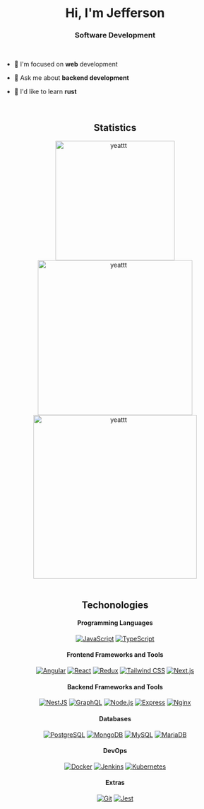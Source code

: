 <h1 align="center">Hi, I'm Jefferson</h1>
<h3 align="center">Software Development</h3>
<br />

- 🔭 I'm focused on **web** development

- 💬 Ask me about **backend development**

- 🦀 I'd like to learn **rust**

<br />
<h2 align="center"><strong>Statistics</strong></h2>
<div align="center">
  <img width="270" align="center" src="https://github-readme-stats.vercel.app/api/top-langs?username=yeattt&show_icons=true&hide_border=false&locale=en&layout=compact&theme=discord_old_blurple&bg_color=00000000" alt="yeattt" />
  <img width="350" align="center" src="https://github-readme-stats.vercel.app/api?username=yeattt&show_icons=true&locale=en&hide_border=false&theme=discord_old_blurple&bg_color=00000000" alt="yeattt" />
  <img width="370" align="center" src="https://github-readme-streak-stats.herokuapp.com/?user=yeattt&theme=discord_old_blurple&hide_border=false&background=FFFFFF00" alt="yeattt" />
</div>

<br />
<h2 align="center"><strong>Techonologies</strong></h2>

<h4 align="center"><strong>Programming Languages</strong></h4>

<p align="center">
  <a href="#"><img alt="JavaScript" src="https://img.shields.io/badge/JavaScript-black?logo=javascript&logoColor=EFD91C"></a>
  <a href="#"><img alt="TypeScript" src="https://img.shields.io/badge/TypeScript-black?logo=typescript&logoColor=2E74C1"></a>
</p>

<h4 align="center"><strong>Frontend Frameworks and Tools</strong></h4>

<p align="center">
  <a href="#"><img alt="Angular" src="https://img.shields.io/badge/Angular-black?logo=angular&logoColor=EB0127"></a>
  <a href="#"><img alt="React" src="https://img.shields.io/badge/React-black?logo=react&logoColor=3BB4D5"></a>
  <a href="#"><img alt="Redux" src="https://img.shields.io/badge/Redux-black?logo=redux&logoColor=7248B6"></a>
  <a href="#"><img alt="Tailwind CSS" src="https://img.shields.io/badge/Tailwind_CSS-black?logo=tailwind-css&logoColor=06B0CF"></a>
  <a href="#"><img alt="Next.js" src="https://img.shields.io/badge/Next.js-black?logo=next.js&logoColor=white"></a>
</p>

<h4 align="center"><strong>Backend Frameworks and Tools</strong></h4>

<p align="center">
  <a href="#"><img alt="NestJS" src="https://img.shields.io/badge/NestJS-black?logo=nestjs&logoColor=D9224C"></a>
  <a href="#"><img alt="GraphQL" src="https://img.shields.io/badge/GraphQL-black?logo=graphql&logoColor=DE33A6"></a>
  <a href="#"><img alt="Node.js" src="https://img.shields.io/badge/Node.js-black?logo=node.js&logoColor=3F853D"></a>
  <a href="#"><img alt="Express" src="https://img.shields.io/badge/Express-black?logo=express&logoColor=474747"></a>
  <a href="#"><img alt="Nginx" src="https://img.shields.io/badge/Nginx-black?logo=nginx&logoColor=009137"></a>
</p>

<h4 align="center"><strong>Databases</strong></h4>

<p align="center">
  <a href="#"><img alt="PostgreSQL" src="https://img.shields.io/badge/PostgreSQL-black?logo=postgresql&logoColor=30648D"></a>
  <a href="#"><img alt="MongoDB" src="https://img.shields.io/badge/MongoDB-black?logo=mongodb&logoColor=4fa74B"></a>
  <a href="#"><img alt="MySQL" src="https://img.shields.io/badge/MySQL-black?logo=mysql&logoColor=00738C"></a>
  <a href="#"><img alt="MariaDB" src="https://img.shields.io/badge/MariaDB-black?logo=mariadb&logoColor=BB7357"></a>
</p>

<h4 align="center"><strong>DevOps</strong></h4>

<p align="center">
  <a href="#"><img alt="Docker" src="https://img.shields.io/badge/Docker-black?logo=docker&logoColor=0073F4"></a>
  <a href="#"><img alt="Jenkins" src="https://img.shields.io/badge/Jenkins-black?logo=jenkins&logoColor=F3D6BA"></a>
  <a href="#"><img alt="Kubernetes" src="https://img.shields.io/badge/Kubernetes-black?logo=kubernetes&logoColor=0073F4"></a>
</p>

<h4 align="center"><strong>Extras</strong></h4>

<p align="center">
  <a href="#"><img alt="Git" src="https://img.shields.io/badge/Git-black?logo=git&logoColor=E84D31"></a>
  <a href="#"><img alt="Jest" src="https://img.shields.io/badge/Jest-black?logo=jest&logoColor=944159"></a>
</p>
